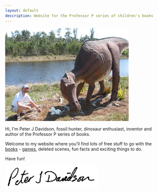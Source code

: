 ```yaml
---
layout: default
description: Website for the Professor P series of children's books
---
```


![Photo of Peter examining some dinosaur eggs](/images/peter-examines-eggs.jpg)

Hi, I'm Peter J Davidson, fossil hunter, dinosaur enthusiast, inventor and author of the Professor P series of books.

Welcome to my website where you'll find lots of free stuff to go with the [books](/books) - [games](/games), deleted scenes, fun facts and exciting things to do.

Have fun!

![Peter J Davidson](/images/signature.gif)
